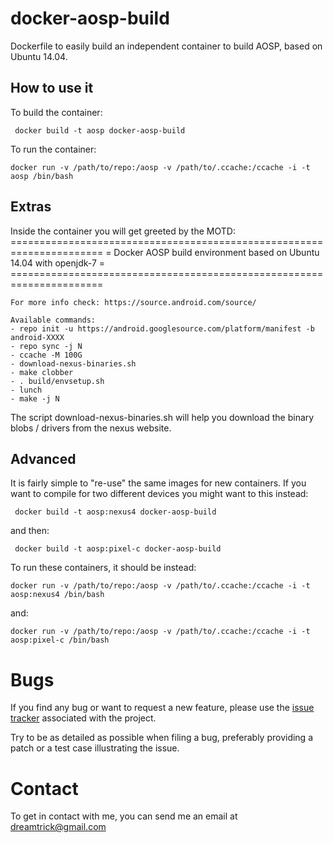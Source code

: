 docker-aosp-build
=================

Dockerfile to easily build an independent container to build AOSP, based on Ubuntu 14.04.

How to use it
-------------

To build the container:

     docker build -t aosp docker-aosp-build

To run the container:

    docker run -v /path/to/repo:/aosp -v /path/to/.ccache:/ccache -i -t aosp /bin/bash


Extras
------
Inside the container you will get greeted by the MOTD:
    ======================================================================
    = Docker AOSP build environment based on Ubuntu 14.04 with openjdk-7 =
    ======================================================================

    For more info check: https://source.android.com/source/

    Available commands:
    - repo init -u https://android.googlesource.com/platform/manifest -b android-XXXX
    - repo sync -j N
    - ccache -M 100G
    - download-nexus-binaries.sh
    - make clobber
    - . build/envsetup.sh
    - lunch
    - make -j N

The script download-nexus-binaries.sh will help you download the binary blobs / drivers from the nexus website.

Advanced
--------

It is fairly simple to "re-use" the same images for new containers.
If you want to compile for two different devices you might want to this instead:

     docker build -t aosp:nexus4 docker-aosp-build

and then:

     docker build -t aosp:pixel-c docker-aosp-build

To run these containers, it should be instead:

    docker run -v /path/to/repo:/aosp -v /path/to/.ccache:/ccache -i -t aosp:nexus4 /bin/bash

and:

    docker run -v /path/to/repo:/aosp -v /path/to/.ccache:/ccache -i -t aosp:pixel-c /bin/bash



Bugs
====
If you find any bug or want to request a new feature, please use
the [issue tracker](https://github.com/Fenisu/docker-aosp-build/issues)
associated with the project.

Try to be as detailed as possible when filing a bug, preferably providing a
patch or a test case illustrating the issue.

Contact
=======
To get in contact with me, you can send me an email at
dreamtrick@gmail.com

